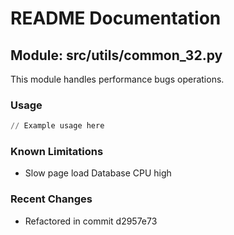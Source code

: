 # README Documentation

## Module: src/utils/common_32.py

This module handles performance bugs operations.

### Usage

```python
// Example usage here
```

### Known Limitations

- Slow page load Database CPU high

### Recent Changes

- Refactored in commit d2957e73

